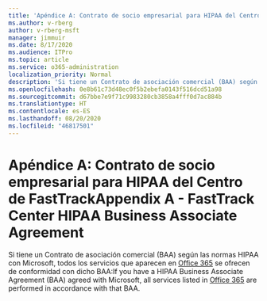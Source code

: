 ```yaml
---
title: 'Apéndice A: Contrato de socio empresarial para HIPAA del Centro de FastTrack'
ms.author: v-rberg
author: v-rberg-msft
manager: jimmuir
ms.date: 8/17/2020
ms.audience: ITPro
ms.topic: article
ms.service: o365-administration
localization_priority: Normal
description: 'Si tiene un Contrato de asociación comercial (BAA) según las normas HIPAA con Microsoft para los servicios de FastTrack, todos los servicios que aparecen en FastTrack Center Benefit for Office 365 se incluyen en ese BAA excepto:'
ms.openlocfilehash: 0e8b61c73d48ec0f5b2ebefa0143f516dcd51a98
ms.sourcegitcommit: d67bbe7e9f71c9983280cb3858a4fff0d7ac884b
ms.translationtype: HT
ms.contentlocale: es-ES
ms.lasthandoff: 08/20/2020
ms.locfileid: "46817501"
---
```

# <a name="appendix-a---fasttrack-center-hipaa-business-associate-agreement"></a><span data-ttu-id="b2991-103">Apéndice A: Contrato de socio empresarial para HIPAA del Centro de FastTrack</span><span class="sxs-lookup"><span data-stu-id="b2991-103">Appendix A - FastTrack Center HIPAA Business Associate Agreement</span></span>

<span data-ttu-id="b2991-104">Si tiene un Contrato de asociación comercial (BAA) según las normas HIPAA con Microsoft, todos los servicios que aparecen en [Office 365](products-and-capabilities.md#office-365) se ofrecen de conformidad con dicho BAA:</span><span class="sxs-lookup"><span data-stu-id="b2991-104">If you have a HIPAA Business Associate Agreement (BAA) agreed with Microsoft, all services listed in [Office 365](products-and-capabilities.md#office-365) are performed in accordance with that BAA.</span></span>


